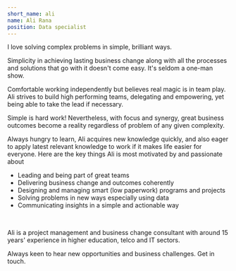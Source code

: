 ```yaml
---
short_name: ali
name: Ali Rana
position: Data specialist
---
```

I love solving complex problems in simple, brilliant ways.

Simplicity in achieving lasting business change along with all the processes and solutions that go with it doesn't come easy. It's seldom a one-man show.

Comfortable working independently but believes real magic is in team play. Ali strives to build high performing teams, delegating and empowering, yet being able to take the lead if necessary.

Simple is hard work! Nevertheless, with focus and synergy, great business outcomes become a reality regardless of problem of any given complexity.

Always hungry to learn, Ali acquires new knowledge quickly, and also eager to apply latest relevant knowledge to work if it makes life easier for everyone. Here are the key things Ali is most motivated by and passionate about

* Leading and being part of great teams
* Delivering business change and outcomes coherently
* Designing and managing smart (low paperwork) programs and projects
* Solving problems in new ways especially using data
* Communicating insights in a simple and actionable way

&nbsp;

Ali is a project management and business change consultant with around 15 years' experience in higher education, telco and IT sectors.  


Always keen to hear new opportunities and business challenges.
Get in touch.
